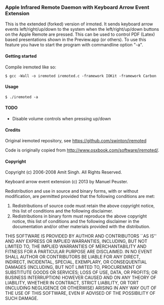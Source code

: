 ### Apple Infrared Remote Daemon with Keyboard Arrow Event Extension

This is the extended (forked) version of irmoted. It sends keyboard arrow events left/right/up/down
to the system when the left/right/up/down buttons on the Apple Remote are pressed.
This can be used to control PDF (Latex) based presentations shown in the Preview.app (or others).
To use this feature you have to start the program with commandline option "-a".

#### Getting started
Compile iremoted like so:

    $ gcc -Wall -o iremoted iremoted.c -framework IOKit -framework Carbon


#### Usage

    $ ./iremoted -a

#### TODO

* Disable volume controls when pressing up/down

#### Credits

Original iremoted repository, see <https://github.com/swinton/iremoted>

Code is originally copied from <http://www.osxbook.com/software/iremoted/>.

#### Copyright

Copyright (c) 2006-2008 Amit Singh. All Rights Reserved.

Keyboard arrow event extension (c) 2013 by Manuel Peuster.

Redistribution and use in source and binary forms, with or without
modification, are permitted provided that the following conditions
are met:
1. Redistributions of source code must retain the above copyright
   notice, this list of conditions and the following disclaimer.
2. Redistributions in binary form must reproduce the above copyright
   notice, this list of conditions and the following disclaimer in the
   documentation and/or other materials provided with the distribution.
   
THIS SOFTWARE IS PROVIDED BY AUTHOR AND CONTRIBUTORS ``AS IS'' AND
ANY EXPRESS OR IMPLIED WARRANTIES, INCLUDING, BUT NOT LIMITED TO, THE
IMPLIED WARRANTIES OF MERCHANTABILITY AND FITNESS FOR A PARTICULAR PURPOSE
ARE DISCLAIMED.  IN NO EVENT SHALL AUTHOR OR CONTRIBUTORS BE LIABLE
FOR ANY DIRECT, INDIRECT, INCIDENTAL, SPECIAL, EXEMPLARY, OR CONSEQUENTIAL
DAMAGES (INCLUDING, BUT NOT LIMITED TO, PROCUREMENT OF SUBSTITUTE GOODS
OR SERVICES; LOSS OF USE, DATA, OR PROFITS; OR BUSINESS INTERRUPTION)
HOWEVER CAUSED AND ON ANY THEORY OF LIABILITY, WHETHER IN CONTRACT, STRICT
LIABILITY, OR TORT (INCLUDING NEGLIGENCE OR OTHERWISE) ARISING IN ANY WAY
OUT OF THE USE OF THIS SOFTWARE, EVEN IF ADVISED OF THE POSSIBILITY OF
SUCH DAMAGE.
